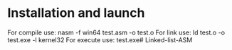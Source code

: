 # Installation and launch

For compile use: nasm -f win64 test.asm -o test.o
For link use: ld test.o -o test.exe -l kernel32
For execute use: test.exe# Linked-list-ASM

